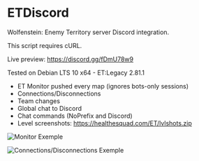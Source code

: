 # ETDiscord
Wolfenstein: Enemy Territory server Discord integration.

This script requires cURL.

Live preview: https://discord.gg/fDmU78w9

Tested on Debian LTS 10 x64 - ET:Legacy 2.81.1

- ET Monitor pushed every map (ignores bots-only sessions)
- Connections/Disconnections
- Team changes
- Global chat to Discord
- Chat commands (NoPrefix and Discord)
- Level screenshots: https://healthesquad.com/ET/lvlshots.zip

![Monitor Exemple](https://healthesquad.com/ET/monitor.png)


![Connections/Disconnections Exemple](https://healthesquad.com/ET/exemple2.png)

